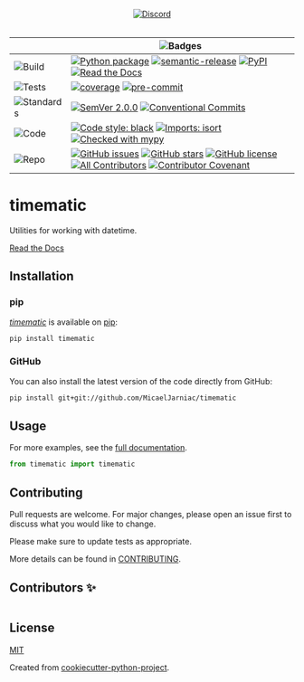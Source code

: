 <div align="center">

  [![Discord][badge-chat]][chat]
  <br>
  <br>

  | | ![Badges][label-badges] |
  |--|--|
  | ![Build][label-build] | [![Python package][badge-actions]][actions] [![semantic-release][badge-semantic-release]][semantic-release] [![PyPI][badge-pypi]][pypi] [![Read the Docs][badge-docs]][docs] |
  | ![Tests][label-tests] | [![coverage][badge-coverage]][coverage] [![pre-commit][badge-pre-commit]][pre-commit] |
  | ![Standards][label-standards] | [![SemVer 2.0.0][badge-semver]][semver] [![Conventional Commits][badge-conventional-commits]][conventional-commits] |
  | ![Code][label-code] | [![Code style: black][badge-black]][Black] [![Imports: isort][badge-isort]][isort] [![Checked with mypy][badge-mypy]][mypy] |
  | ![Repo][label-repo] | [![GitHub issues][badge-issues]][issues] [![GitHub stars][badge-stars]][stars] [![GitHub license][badge-license]][license] [![All Contributors][badge-all-contributors]][contributors] [![Contributor Covenant][badge-code-of-conduct]][code-of-conduct] |
</div>

<!-- Badges -->
[badge-chat]: https://img.shields.io/discord/269146666441900032?label=chat&logo=discord&style=flat-square
[chat]: https://discord.gg/6Q5XW5H

<!-- Labels -->
[label-badges]: https://img.shields.io/badge/%F0%9F%94%96-badges-purple?style=for-the-badge
[label-build]: https://img.shields.io/badge/%F0%9F%94%A7-build-darkblue?style=flat-square
[label-tests]: https://img.shields.io/badge/%F0%9F%A7%AA-tests-darkblue?style=flat-square
[label-standards]: https://img.shields.io/badge/%F0%9F%93%91-standards-darkblue?style=flat-square
[label-code]: https://img.shields.io/badge/%F0%9F%92%BB-code-darkblue?style=flat-square
[label-repo]: https://img.shields.io/badge/%F0%9F%93%81-repo-darkblue?style=flat-square

<!-- Build -->
[badge-actions]: https://img.shields.io/github/workflow/status/MicaelJarniac/timematic/Python%20package/main?style=flat-square
[actions]: https://github.com/MicaelJarniac/timematic/actions
[badge-semantic-release]: https://img.shields.io/badge/%20%20%F0%9F%93%A6%F0%9F%9A%80-semantic--release-e10079?style=flat-square
[semantic-release]: https://github.com/semantic-release/semantic-release
[badge-pypi]: https://img.shields.io/pypi/v/timematic?style=flat-square
[pypi]: https://pypi.org/project/timematic
[badge-docs]: https://img.shields.io/readthedocs/timematic?style=flat-square
[docs]: https://timematic.readthedocs.io

<!-- Tests -->
[badge-coverage]: https://img.shields.io/codecov/c/gh/MicaelJarniac/timematic?logo=codecov&style=flat-square&token=yqKa1DPwPC
[coverage]: https://codecov.io/gh/MicaelJarniac/timematic
[badge-pre-commit]: https://img.shields.io/badge/pre--commit-enabled-brightgreen?style=flat-square&logo=pre-commit&logoColor=white
[pre-commit]: https://github.com/pre-commit/pre-commit

<!-- Standards -->
[badge-semver]: https://img.shields.io/badge/SemVer-2.0.0-blue?style=flat-square&logo=semver
[semver]: https://semver.org/spec/v2.0.0.html
[badge-conventional-commits]: https://img.shields.io/badge/Conventional%20Commits-1.0.0-yellow?style=flat-square
[conventional-commits]: https://conventionalcommits.org

<!-- Code -->
[badge-black]: https://img.shields.io/badge/code%20style-black-black?style=flat-square
[Black]: https://github.com/psf/black
[badge-isort]: https://img.shields.io/badge/imports-isort-%231674b1?style=flat-square&labelColor=ef8336
[isort]: https://pycqa.github.io/isort
[badge-mypy]: https://img.shields.io/badge/mypy-checked-2A6DB2?style=flat-square
[mypy]: http://mypy-lang.org

<!-- Repo -->
[badge-issues]: https://img.shields.io/github/issues/MicaelJarniac/timematic?style=flat-square
[issues]: https://github.com/MicaelJarniac/timematic/issues
[badge-stars]: https://img.shields.io/github/stars/MicaelJarniac/timematic?style=flat-square
[stars]: https://github.com/MicaelJarniac/timematic/stargazers
[badge-license]: https://img.shields.io/github/license/MicaelJarniac/timematic?style=flat-square
[license]: https://github.com/MicaelJarniac/timematic/blob/main/LICENSE
<!-- ALL-CONTRIBUTORS-BADGE:START - Do not remove or modify this section -->
[badge-all-contributors]: https://img.shields.io/badge/all_contributors-0-orange.svg?style=flat-square
<!-- ALL-CONTRIBUTORS-BADGE:END -->
[contributors]: #Contributors-✨
[badge-code-of-conduct]: https://img.shields.io/badge/Contributor%20Covenant-2.1-4baaaa?style=flat-square
[code-of-conduct]: CODE_OF_CONDUCT.md
<!---->

# timematic
Utilities for working with datetime.

[Read the Docs][docs]

## Installation

### pip
[*timematic*][pypi] is available on [pip](https://pip.pypa.io/en/stable/):

```bash
pip install timematic
```

### GitHub
You can also install the latest version of the code directly from GitHub:
```bash
pip install git+git://github.com/MicaelJarniac/timematic
```

## Usage
For more examples, see the [full documentation][docs].

```python
from timematic import timematic
```

## Contributing
Pull requests are welcome. For major changes, please open an issue first to discuss what you would like to change.

Please make sure to update tests as appropriate.

More details can be found in [CONTRIBUTING](CONTRIBUTING.md).

## Contributors ✨
<!-- ALL-CONTRIBUTORS-LIST:START - Do not remove or modify this section -->
<!-- prettier-ignore-start -->
<!-- markdownlint-disable -->
<table>
</table>

<!-- markdownlint-restore -->
<!-- prettier-ignore-end -->

<!-- ALL-CONTRIBUTORS-LIST:END -->

## License
[MIT](LICENSE)

Created from [cookiecutter-python-project](https://github.com/MicaelJarniac/cookiecutter-python-project).
